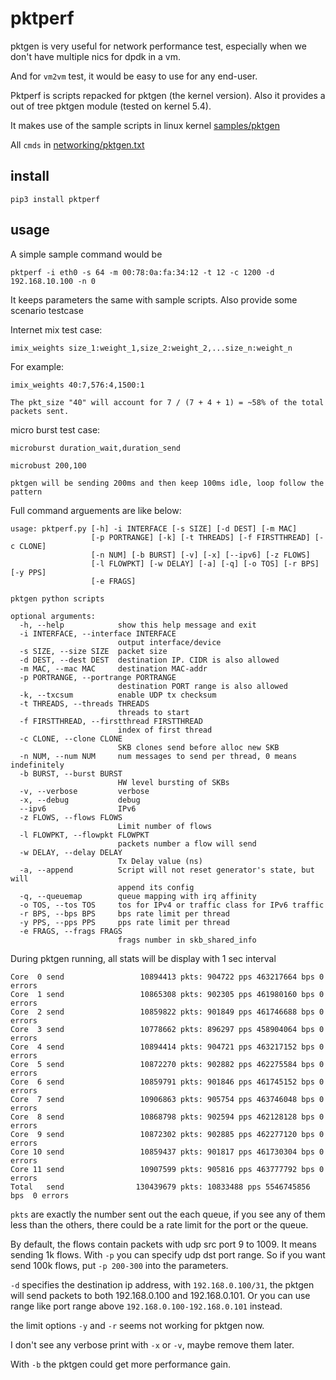 # pktperf
pktgen is very useful for network performance test, especially when we don't have multiple nics for dpdk in a vm.

And for ```vm2vm``` test, it would be easy to use for any end-user.

Pktperf is scripts repacked for pktgen (the kernel version).
Also it provides a out of tree pktgen module (tested on kernel 5.4).

It makes use of the sample scripts in linux kernel [samples/pktgen](https://github.com/torvalds/linux/tree/master/samples/pktgen)

All ```cmds``` in [networking/pktgen.txt](https://www.kernel.org/doc/Documentation/networking/pktgen.txt)

## install
```pip3 install pktperf```

## usage
A simple sample command would be 
```
pktperf -i eth0 -s 64 -m 00:78:0a:fa:34:12 -t 12 -c 1200 -d 192.168.10.100 -n 0
```


It keeps parameters the same with sample scripts.
Also provide some scenario testcase

Internet mix test case:

```imix_weights size_1:weight_1,size_2:weight_2,...size_n:weight_n```

For example: 
```
imix_weights 40:7,576:4,1500:1

The pkt_size "40" will account for 7 / (7 + 4 + 1) = ~58% of the total
packets sent.

```


micro burst test case:

```microburst duration_wait,duration_send```

```
microbust 200,100

pktgen will be sending 200ms and then keep 100ms idle, loop follow the pattern
```

Full command arguements are like below:
```
usage: pktperf.py [-h] -i INTERFACE [-s SIZE] [-d DEST] [-m MAC]
                  [-p PORTRANGE] [-k] [-t THREADS] [-f FIRSTTHREAD] [-c CLONE]
                  [-n NUM] [-b BURST] [-v] [-x] [--ipv6] [-z FLOWS]
                  [-l FLOWPKT] [-w DELAY] [-a] [-q] [-o TOS] [-r BPS] [-y PPS]
                  [-e FRAGS]

pktgen python scripts

optional arguments:
  -h, --help            show this help message and exit
  -i INTERFACE, --interface INTERFACE
                        output interface/device
  -s SIZE, --size SIZE  packet size
  -d DEST, --dest DEST  destination IP. CIDR is also allowed
  -m MAC, --mac MAC     destination MAC-addr
  -p PORTRANGE, --portrange PORTRANGE
                        destination PORT range is also allowed
  -k, --txcsum          enable UDP tx checksum
  -t THREADS, --threads THREADS
                        threads to start
  -f FIRSTTHREAD, --firstthread FIRSTTHREAD
                        index of first thread
  -c CLONE, --clone CLONE
                        SKB clones send before alloc new SKB
  -n NUM, --num NUM     num messages to send per thread, 0 means indefinitely
  -b BURST, --burst BURST
                        HW level bursting of SKBs
  -v, --verbose         verbose
  -x, --debug           debug
  --ipv6                IPv6
  -z FLOWS, --flows FLOWS
                        Limit number of flows
  -l FLOWPKT, --flowpkt FLOWPKT
                        packets number a flow will send
  -w DELAY, --delay DELAY
                        Tx Delay value (ns)
  -a, --append          Script will not reset generator's state, but will
                        append its config
  -q, --queuemap        queue mapping with irq affinity
  -o TOS, --tos TOS     tos for IPv4 or traffic class for IPv6 traffic
  -r BPS, --bps BPS     bps rate limit per thread
  -y PPS, --pps PPS     pps rate limit per thread
  -e FRAGS, --frags FRAGS
                        frags number in skb_shared_info
```



During pktgen running, all stats will be display with 1 sec interval
```
Core  0 send                 10894413 pkts: 904722 pps 463217664 bps 0 errors
Core  1 send                 10865308 pkts: 902305 pps 461980160 bps 0 errors
Core  2 send                 10859822 pkts: 901849 pps 461746688 bps 0 errors
Core  3 send                 10778662 pkts: 896297 pps 458904064 bps 0 errors
Core  4 send                 10894414 pkts: 904721 pps 463217152 bps 0 errors
Core  5 send                 10872270 pkts: 902882 pps 462275584 bps 0 errors
Core  6 send                 10859791 pkts: 901846 pps 461745152 bps 0 errors
Core  7 send                 10906863 pkts: 905754 pps 463746048 bps 0 errors
Core  8 send                 10868798 pkts: 902594 pps 462128128 bps 0 errors
Core  9 send                 10872302 pkts: 902885 pps 462277120 bps 0 errors
Core 10 send                 10859437 pkts: 901817 pps 461730304 bps 0 errors
Core 11 send                 10907599 pkts: 905816 pps 463777792 bps 0 errors
Total   send                130439679 pkts: 10833488 pps 5546745856 bps  0 errors
```


```pkts``` are exactly the number sent out the each queue, if you see any of them less than
the others, there could be a rate limit for the port or the queue.


By default, the flows contain packets with udp src port 9 to 1009. It means sending
1k flows. With ```-p``` you can specify udp dst port range. So if you want send 100k
flows, put ```-p 200-300``` into the parameters.


```-d``` specifies the destination ip address, with ```192.168.0.100/31```, the pktgen will
send packets to both 192.168.0.100 and 192.168.0.101. Or you can use range like port range 
above ```192.168.0.100-192.168.0.101``` instead.


the limit options ```-y``` and ```-r``` seems not working for pktgen now.


I don't see any verbose print with ```-x``` or ```-v```, maybe remove them later.


With ```-b``` the pktgen could get more performance gain.